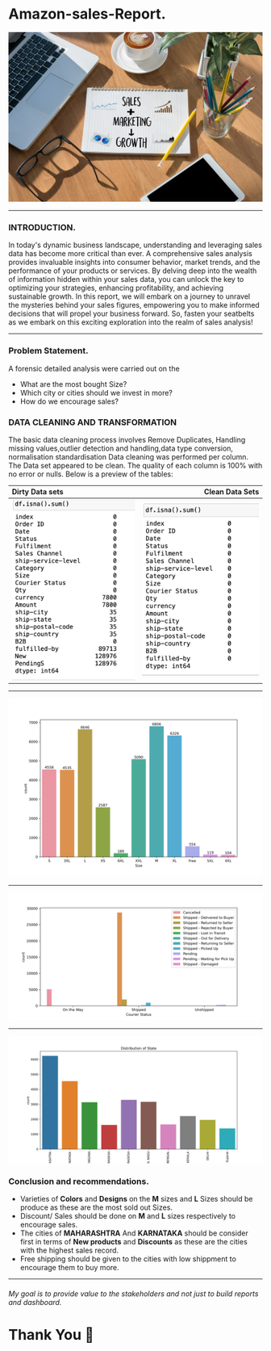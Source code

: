 # Amazon-sales-Report.
![](Salesandmarketing.jpg)

---

### INTRODUCTION.
In today's dynamic business landscape, understanding and leveraging sales data has become more critical than ever. A comprehensive sales analysis provides invaluable insights into consumer behavior, market trends, and the performance of your products or services. By delving deep into the wealth of information hidden within your sales data, you can unlock the key to optimizing your strategies, enhancing profitability, and achieving sustainable growth. In this report, we will embark on a journey to unravel the mysteries behind your sales figures, empowering you to make informed decisions that will propel your business forward. So, fasten your seatbelts as we embark on this exciting exploration into the realm of sales analysis!

---

### Problem Statement.
A forensic detailed analysis were carried out on the 

 - What are the most bought Size?
 - Which city or cities should we invest in more?
 - How do we encourage sales?



### DATA CLEANING AND TRANSFORMATION
The basic data cleaning process involves Remove Duplicates, Handling missing values,outlier detection and handling,data type conversion, normalisation standardisation Data cleaning was performed per column. The Data set appeared to be clean. The quality of each column is 100% with no error or nulls. Below is a preview of the tables:


Dirty Data sets|Clean Data Sets 
:---------------|---------------:
![](dirtydataset.png)|![](cleandataset.png)

---

      



![](amazonsales.png)

---
![](amazonshippingstatus.png)

---


![](top10Statewiththehighestsales.png)

### Conclusion and recommendations.
 - Varieties of **Colors** and  **Designs** on the **M** sizes and **L** Sizes should be produce as these are the most sold out Sizes.
 - Discount/ Sales should be done on **M** and **L** sizes respectively to encourage sales.
 - The cities of **MAHARASHTRA** And **KARNATAKA** should be consider first in terms of **New products** and **Discounts** as these are the  cities with the highest sales record.
 - Free shipping should be given to the cities with low shippment to encourage them to buy more.

---   


###### My goal is to provide value to the stakeholders and not just to build reports and dashboard.

# Thank You 🥰


